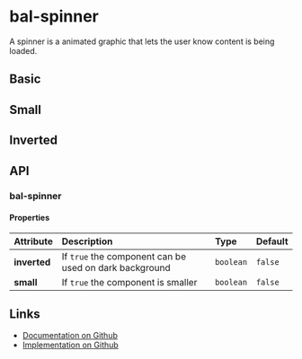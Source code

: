 # bal-spinner

<!-- START: human documentation top -->

A spinner is a animated graphic that lets the user know content is being loaded.

<!-- END: human documentation top -->

## Basic

<ClientOnly> <docs-demo-bal-spinner-89></docs-demo-bal-spinner-89></ClientOnly>

## Small

<ClientOnly> <docs-demo-bal-spinner-90></docs-demo-bal-spinner-90></ClientOnly>

## Inverted

<ClientOnly> <docs-demo-bal-spinner-91></docs-demo-bal-spinner-91></ClientOnly>

## API

### bal-spinner

#### Properties

| Attribute    | Description                                            | Type      | Default |
| :----------- | :----------------------------------------------------- | :-------- | :------ |
| **inverted** | If `true` the component can be used on dark background | `boolean` | `false` |
| **small**    | If `true` the component is smaller                     | `boolean` | `false` |

<!-- START: human documentation bottom -->

<!-- END: human documentation bottom -->

## Links

- [Documentation on Github](https://github.com/baloise/design-system/blob/master/docs/src/components/components/bal-spinner.md)
- [Implementation on Github](https://github.com/baloise/design-system/blob/master/packages/components/src/components/bal-spinner)
